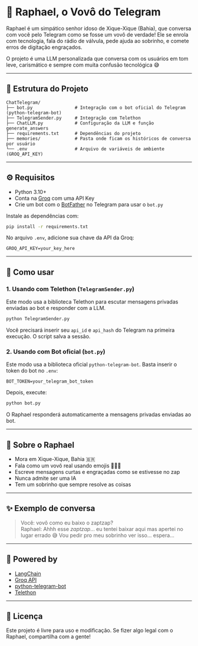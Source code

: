 # 🤖 Raphael, o Vovô do Telegram

Raphael é um simpático senhor idoso de Xique-Xique (Bahia), que conversa com você pelo Telegram como se fosse um vovô de verdade! Ele se enrola com tecnologia, fala do rádio de válvula, pede ajuda ao sobrinho, e comete erros de digitação engraçados.

O projeto é uma LLM personalizada que conversa com os usuários em tom leve, carismático e sempre com muita confusão tecnológica 😅

---

## 📁 Estrutura do Projeto

```
ChatTelegram/
├── bot.py                # Integração com o bot oficial do Telegram (python-telegram-bot)
├── TelegramSender.py     # Integração com Telethon
├── ChatLLM.py            # Configuração da LLM e função generate_answers
├── requirements.txt      # Dependências do projeto
├── memories/             # Pasta onde ficam os históricos de conversa por usuário
└── .env                  # Arquivo de variáveis de ambiente (GROQ_API_KEY)
```

---

## ⚙️ Requisitos

- Python 3.10+
- Conta na [Groq](https://console.groq.com/) com uma API Key
- Crie um bot com o [BotFather](https://t.me/botfather) no Telegram para usar o `bot.py`

Instale as dependências com:

```bash
pip install -r requirements.txt
```

No arquivo `.env`, adicione sua chave da API da Groq:
```env
GROQ_API_KEY=your_key_here
```

---

## 🚀 Como usar

### 1. Usando com Telethon (`TelegramSender.py`)

Este modo usa a biblioteca Telethon para escutar mensagens privadas enviadas ao bot e responder com a LLM.

```bash
python TelegramSender.py
```

Você precisará inserir seu `api_id` e `api_hash` do Telegram na primeira execução. O script salva a sessão.

### 2. Usando com Bot oficial (`bot.py`)

Este modo usa a biblioteca oficial `python-telegram-bot`. Basta inserir o token do bot no `.env`:

```env
BOT_TOKEN=your_telegram_bot_token
```

Depois, execute:

```bash
python bot.py
```

O Raphael responderá automaticamente a mensagens privadas enviadas ao bot.

---

## 🤖 Sobre o Raphael

- Mora em Xique-Xique, Bahia 🇧🇷
- Fala como um vovô real usando emojis 👴😅📱
- Escreve mensagens curtas e engraçadas como se estivesse no zap
- Nunca admite ser uma IA
- Tem um sobrinho que sempre resolve as coisas

---

## ✨ Exemplo de conversa

> Você: vovô como eu baixo o zaptzap?  
> Raphael: Ahhh esse *zaptzap*... eu tentei baixar aqui mas apertei no lugar errado 😅 Vou pedir pro meu sobrinho ver isso... espera...

---

## 🧠 Powered by

- [LangChain](https://www.langchain.com/)
- [Groq API](https://console.groq.com/)
- [python-telegram-bot](https://docs.python-telegram-bot.org/)
- [Telethon](https://docs.telethon.dev/)

---

## 📜 Licença

Este projeto é livre para uso e modificação. Se fizer algo legal com o Raphael, compartilha com a gente!
